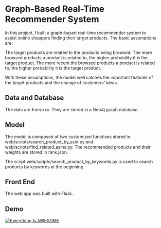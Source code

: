 # Graph-Based Real-Time Recommender System

In this project, I built a graph-based real-time recommender system to assist online shoppers finding their target products. The basic assumptions are:

The target products are related to the products being browsed.
The more browsed products a product is related to, the higher probability it is the target product.
The more recent the browsed products a product is related to, the higher probability it is the target product. 

With these assumptions, the model well catches the important features of the target products and the change of customers’ ideas.

## Data and Database

The data are from xxx. They are stored in a Neo4j graph database. 

## Model

The model is composed of two customized functions stored in web/scripts/search_product_by_asin.py and web/scripts/find_related_asins.py. The recommended products and their weights are stored in rank.json.

The script web/scripts/search_product_by_keywords.py is used to search products by keywords at the beginning. 

## Front End

The web app was built with Flask. 

## Demo

[![Everything Is AWESOME](https://github.com/leeguoo/neo4j_online_recommender/blob/master/image/screen_shot_recommender.png?raw=true)](https://youtu.be/NSiL2jWYr54)
